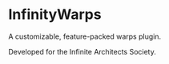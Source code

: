 # InfinityWarps
A customizable, feature-packed warps plugin.

Developed for the Infinite Architects Society.